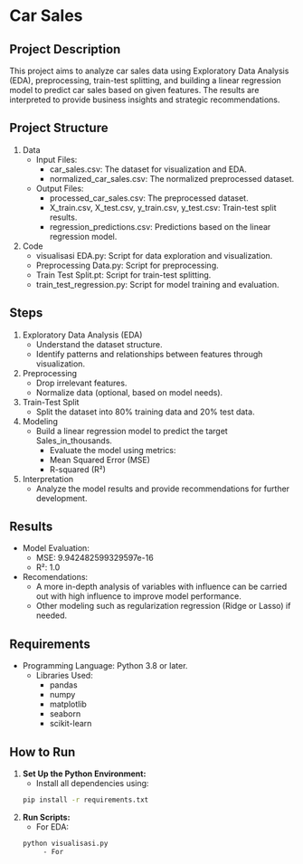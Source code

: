 # Car Sales
## Project Description
This project aims to analyze car sales data using Exploratory Data Analysis (EDA), preprocessing, train-test splitting, and building a linear regression model to predict car sales based on given features. The results are interpreted to provide business insights and strategic recommendations.

## Project Structure

1. Data
     - Input Files:
         - car_sales.csv: The dataset for visualization and EDA.
         - normalized_car_sales.csv: The normalized preprocessed dataset.
     - Output Files:
         - processed_car_sales.csv: The preprocessed dataset.
         - X_train.csv, X_test.csv, y_train.csv, y_test.csv: Train-test split results.
         - regression_predictions.csv: Predictions based on the linear regression model.
2. Code
     - visualisasi EDA.py: Script for data exploration and visualization.
     - Preprocessing Data.py: Script for preprocessing.
     - Train Test Split.pt: Script for train-test splitting.
     - train_test_regression.py: Script for model training and evaluation.

## Steps

1. Exploratory Data Analysis (EDA)
     - Understand the dataset structure.
     - Identify patterns and relationships between features through visualization.
2. Preprocessing
     - Drop irrelevant features.
     - Normalize data (optional, based on model needs).
3. Train-Test Split
     - Split the dataset into 80% training data and 20% test data.
4. Modeling
     - Build a linear regression model to predict the target Sales_in_thousands.
         - Evaluate the model using metrics:
         - Mean Squared Error (MSE)
         - R-squared (R²)
5. Interpretation
     - Analyze the model results and provide recommendations for further development.

## Results

- Model Evaluation:
    - MSE: 9.942482599329597e-16
    - R²: 1.0
- Recomendations: 
    - A more in-depth analysis of variables with influence can be carried out with high influence to improve model performance.
    - Other modeling such as regularization regression (Ridge or Lasso) if needed.

## Requirements

- Programming Language: Python 3.8 or later.
     - Libraries Used:
        - pandas
        - numpy
        - matplotlib
        - seaborn
        - scikit-learn

## How to Run

1. **Set Up the Python Environment:**
   - Install all dependencies using:
   ``` bash
   pip install -r requirements.txt
2. **Run Scripts:**
   - For EDA:
   ``` bash
   python visualisasi.py
        - For 
